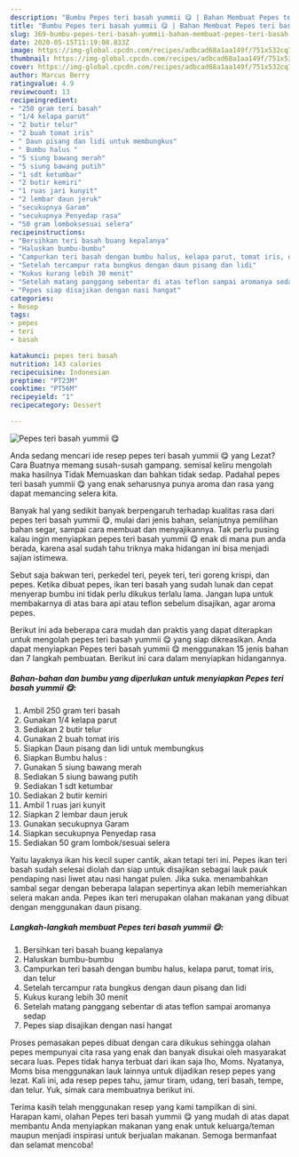 ```yaml
---
description: "Bumbu Pepes teri basah yummii 😋 | Bahan Membuat Pepes teri basah yummii 😋 Yang Enak dan Simpel"
title: "Bumbu Pepes teri basah yummii 😋 | Bahan Membuat Pepes teri basah yummii 😋 Yang Enak dan Simpel"
slug: 369-bumbu-pepes-teri-basah-yummii-bahan-membuat-pepes-teri-basah-yummii-yang-enak-dan-simpel
date: 2020-05-15T11:19:08.833Z
image: https://img-global.cpcdn.com/recipes/adbcad68a1aa149f/751x532cq70/pepes-teri-basah-yummii-😋-foto-resep-utama.jpg
thumbnail: https://img-global.cpcdn.com/recipes/adbcad68a1aa149f/751x532cq70/pepes-teri-basah-yummii-😋-foto-resep-utama.jpg
cover: https://img-global.cpcdn.com/recipes/adbcad68a1aa149f/751x532cq70/pepes-teri-basah-yummii-😋-foto-resep-utama.jpg
author: Marcus Berry
ratingvalue: 4.9
reviewcount: 13
recipeingredient:
- "250 gram teri basah"
- "1/4 kelapa parut"
- "2 butir telur"
- "2 buah tomat iris"
- " Daun pisang dan lidi untuk membungkus"
- " Bumbu halus "
- "5 siung bawang merah"
- "5 siung bawang putih"
- "1 sdt ketumbar"
- "2 butir kemiri"
- "1 ruas jari kunyit"
- "2 lembar daun jeruk"
- "secukupnya Garam"
- "secukupnya Penyedap rasa"
- "50 gram lomboksesuai selera"
recipeinstructions:
- "Bersihkan teri basah buang kepalanya"
- "Haluskan bumbu-bumbu"
- "Campurkan teri basah dengan bumbu halus, kelapa parut, tomat iris, dan telur"
- "Setelah tercampur rata bungkus dengan daun pisang dan lidi"
- "Kukus kurang lebih 30 menit"
- "Setelah matang panggang sebentar di atas teflon sampai aromanya sedap"
- "Pepes siap disajikan dengan nasi hangat"
categories:
- Resep
tags:
- pepes
- teri
- basah

katakunci: pepes teri basah 
nutrition: 143 calories
recipecuisine: Indonesian
preptime: "PT23M"
cooktime: "PT56M"
recipeyield: "1"
recipecategory: Dessert

---
```



![Pepes teri basah yummii 😋](https://img-global.cpcdn.com/recipes/adbcad68a1aa149f/751x532cq70/pepes-teri-basah-yummii-😋-foto-resep-utama.jpg)

Anda sedang mencari ide resep pepes teri basah yummii 😋 yang Lezat? Cara Buatnya memang susah-susah gampang. semisal keliru mengolah maka hasilnya Tidak Memuaskan dan bahkan tidak sedap. Padahal pepes teri basah yummii 😋 yang enak seharusnya punya aroma dan rasa yang dapat memancing selera kita.

Banyak hal yang sedikit banyak berpengaruh terhadap kualitas rasa dari pepes teri basah yummii 😋, mulai dari jenis bahan, selanjutnya pemilihan bahan segar, sampai cara membuat dan menyajikannya. Tak perlu pusing kalau ingin menyiapkan pepes teri basah yummii 😋 enak di mana pun anda berada, karena asal sudah tahu triknya maka hidangan ini bisa menjadi sajian istimewa.

Sebut saja bakwan teri, perkedel teri, peyek teri, teri goreng krispi, dan pepes. Ketika dibuat pepes, ikan teri basah yang sudah lunak dan cepat menyerap bumbu ini tidak perlu dikukus terlalu lama. Jangan lupa untuk membakarnya di atas bara api atau teflon sebelum disajikan, agar aroma pepes.


Berikut ini ada beberapa cara mudah dan praktis yang dapat diterapkan untuk mengolah pepes teri basah yummii 😋 yang siap dikreasikan. Anda dapat menyiapkan Pepes teri basah yummii 😋 menggunakan 15 jenis bahan dan 7 langkah pembuatan. Berikut ini cara dalam menyiapkan hidangannya.

<!--inarticleads1-->

##### Bahan-bahan dan bumbu yang diperlukan untuk menyiapkan Pepes teri basah yummii 😋:

1. Ambil 250 gram teri basah
1. Gunakan 1/4 kelapa parut
1. Sediakan 2 butir telur
1. Gunakan 2 buah tomat iris
1. Siapkan  Daun pisang dan lidi untuk membungkus
1. Siapkan  Bumbu halus :
1. Gunakan 5 siung bawang merah
1. Sediakan 5 siung bawang putih
1. Sediakan 1 sdt ketumbar
1. Sediakan 2 butir kemiri
1. Ambil 1 ruas jari kunyit
1. Siapkan 2 lembar daun jeruk
1. Gunakan secukupnya Garam
1. Siapkan secukupnya Penyedap rasa
1. Sediakan 50 gram lombok/sesuai selera


Yaitu layaknya ikan his kecil super cantik, akan tetapi teri ini. Pepes ikan teri basah sudah selesai diolah dan siap untuk disajikan sebagai lauk pauk pendaping nasi liwet atau nasi hangat pulen. Jika suka. menambahkan sambal segar dengan beberapa lalapan sepertinya akan lebih memeriahkan selera makan anda. Pepes ikan teri merupakan olahan makanan yang dibuat dengan menggunakan daun pisang. 

<!--inarticleads2-->

##### Langkah-langkah membuat Pepes teri basah yummii 😋:

1. Bersihkan teri basah buang kepalanya
1. Haluskan bumbu-bumbu
1. Campurkan teri basah dengan bumbu halus, kelapa parut, tomat iris, dan telur
1. Setelah tercampur rata bungkus dengan daun pisang dan lidi
1. Kukus kurang lebih 30 menit
1. Setelah matang panggang sebentar di atas teflon sampai aromanya sedap
1. Pepes siap disajikan dengan nasi hangat


Proses pemasakan pepes dibuat dengan cara dikukus sehingga olahan pepes mempunyai cita rasa yang enak dan banyak disukai oleh masyarakat secara luas. Pepes tidak hanya terbuat dari ikan saja lho, Moms. Nyatanya, Moms bisa menggunakan lauk lainnya untuk dijadikan resep pepes yang lezat. Kali ini, ada resep pepes tahu, jamur tiram, udang, teri basah, tempe, dan telur. Yuk, simak cara membuatnya berikut ini. 

Terima kasih telah menggunakan resep yang kami tampilkan di sini. Harapan kami, olahan Pepes teri basah yummii 😋 yang mudah di atas dapat membantu Anda menyiapkan makanan yang enak untuk keluarga/teman maupun menjadi inspirasi untuk berjualan makanan. Semoga bermanfaat dan selamat mencoba!
